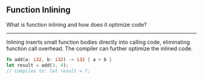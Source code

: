## Function Inlining

What is function inlining and how does it optimize code?

---

Inlining inserts small function bodies directly into calling code, eliminating function call overhead. The compiler can further optimize the inlined code.

```rust
fn add(a: i32, b: i32) -> i32 { a + b }
let result = add(3, 4);
// Compiles to: let result = 7;
```


